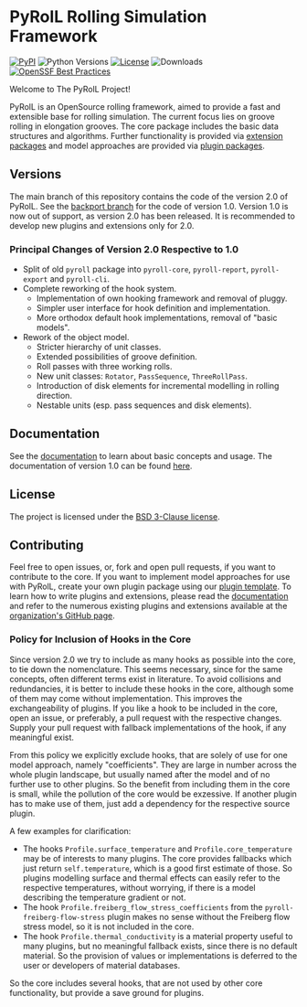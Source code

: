 # PyRolL Rolling Simulation Framework

[![PyPI](https://img.shields.io/pypi/v/pyroll-core)](https://pypi.org/project/pyroll-core/)
![Python Versions](https://img.shields.io/pypi/pyversions/pyroll-core)
[![License](https://img.shields.io/pypi/l/pyroll-core)](LICENSE)
![Downloads](https://img.shields.io/pypi/dm/pyroll-core)
[![OpenSSF Best Practices](https://www.bestpractices.dev/projects/7971/badge)](https://www.bestpractices.dev/projects/7971)


Welcome to The PyRolL Project!

PyRolL is an OpenSource rolling framework, aimed to provide a fast and extensible base for rolling simulation.
The current focus lies on groove rolling in elongation grooves.
The core package includes the basic data structures and algorithms.
Further functionality is provided via [extension packages](https://pyroll.readthedocs.io/en/latest/extensions/index.html) and model approaches are provided via [plugin packages](https://pyroll.readthedocs.io/en/latest/plugins/index.html).

## Versions

The main branch of this repository contains the code of the version 2.0 of PyRolL.
See the [backport branch](https://github.com/pyroll-project/pyroll-core/tree/v1.0_backport) for the code of version 1.0.
Version 1.0 is now out of support, as version 2.0 has been released.
It is recommended to develop new plugins and extensions only for 2.0.

### Principal Changes of Version 2.0 Respective to 1.0

- Split of old `pyroll` package into `pyroll-core`, `pyroll-report`, `pyroll-export` and `pyroll-cli`.
- Complete reworking of the hook system.
    - Implementation of own hooking framework and removal of pluggy.
    - Simpler user interface for hook definition and implementation.
    - More orthodox default hook implementations, removal of "basic models".
- Rework of the object model.
    - Stricter hierarchy of unit classes.
    - Extended possibilities of groove definition.
    - Roll passes with three working rolls.
    - New unit classes: `Rotator`, `PassSequence`, `ThreeRollPass`.
    - Introduction of disk elements for incremental modelling in rolling direction.
    - Nestable units (esp. pass sequences and disk elements).

## Documentation

See the [documentation](https://pyroll.readthedocs.io/en/latest) to learn about basic concepts and
usage.
The documentation of version 1.0 can be found [here](https://pyroll.readthedocs.io/en/stable).

## License

The project is licensed under the [BSD 3-Clause license](LICENSE).

## Contributing

Feel free to open issues, or, fork and open pull requests, if you want to contribute to the core.
If you want to implement model approaches for use with PyRolL, create your own plugin package using our [plugin template](https://github.com/pyroll-project/pyroll-plugin-template).
To learn how to write plugins and extensions, please read the [documentation](https://pyroll.readthedocs.io/en/latest) and refer to the numerous existing plugins and extensions available at the [organization's GitHub page](https://github.com/pyroll-project).

### Policy for Inclusion of Hooks in the Core

Since version 2.0 we try to include as many hooks as possible into the core, to tie down the nomenclature.
This seems necessary, since for the same concepts, often different terms exist in literature.
To avoid collisions and redundancies, it is better to include these hooks in the core, although some of them may come without implementation.
This improves the exchangeability of plugins.
If you like a hook to be included in the core, open an issue, or preferably, a pull request with the respective changes.
Supply your pull request with fallback implementations of the hook, if any meaningful exist.

From this policy we explicitly exclude hooks, that are solely of use for one model approach, namely "coefficients".
They are large in number across the whole plugin landscape, but usually named after the model and of no further use to other plugins.
So the benefit from including them in the core is small, while the pollution of the core would be exzessive.
If another plugin has to make use of them, just add a dependency for the respective source plugin.

A few examples for clarification:

- The hooks `Profile.surface_temperature` and `Profile.core_temperature` may be of interests to many plugins.
  The core provides fallbacks which just return `self.temperature`, which is a good first estimate of those.
  So plugins modelling surface and thermal effects can easily refer to the respective temperatures, without worrying, if there is a model describing the temperature gradient or not.
- The hook `Profile.freiberg_flow_stress_coefficients` from the `pyroll-freiberg-flow-stress` plugin makes no sense without the Freiberg flow stress model, so it is not included in the core.
- The hook `Profile.thermal_conductivity` is a material property useful to many plugins, but no meaningful fallback exists, since there is no default material.
  So the provision of values or implementations is deferred to the user or developers of material databases.

So the core includes several hooks, that are not used by other core functionality, but provide a save ground for plugins.
